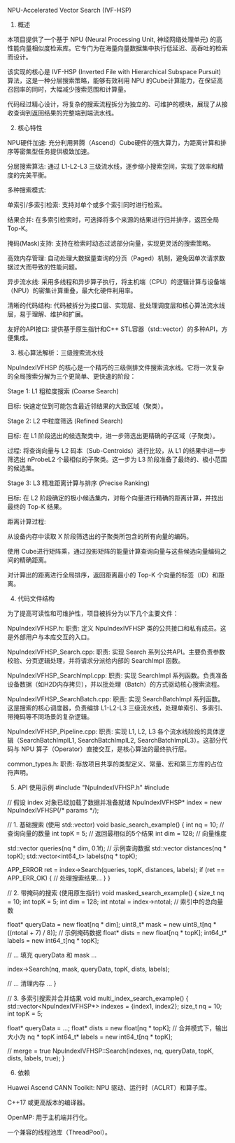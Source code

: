 NPU-Accelerated Vector Search (IVF-HSP)

1. 概述

本项目提供了一个基于 NPU (Neural Processing Unit, 神经网络处理单元) 的高性能向量相似度检索库。它专门为在海量向量数据集中执行低延迟、高吞吐的检索而设计。

该实现的核心是 IVF-HSP (Inverted File with Hierarchical Subspace Pursuit) 算法，这是一种分层搜索策略，能够有效利用 NPU 的Cube计算能力，在保证高召回率的同时，大幅减少搜索范围和计算量。

代码经过精心设计，将复杂的搜索流程拆分为独立的、可维护的模块，展现了从接收查询到返回结果的完整端到端流水线。

2. 核心特性

NPU硬件加速: 充分利用昇腾（Ascend）Cube硬件的强大算力，为距离计算和排序等密集型任务提供极致加速。

分层搜索算法: 通过 L1-L2-L3 三级流水线，逐步缩小搜索空间，实现了效率和精度的完美平衡。

多种搜索模式:

单索引/多索引检索: 支持对单个或多个索引同时进行检索。

结果合并: 在多索引检索时，可选择将多个来源的结果进行归并排序，返回全局 Top-K。

掩码(Mask)支持: 支持在检索时动态过滤部分向量，实现更灵活的搜索策略。

高效内存管理: 自动处理大数据量查询的分页（Paged）机制，避免因单次请求数据过大而导致的性能问题。

异步流水线: 采用多线程和异步算子执行，将主机端（CPU）的逻辑计算与设备端（NPU）的密集计算重叠，最大化硬件利用率。

清晰的代码结构: 代码被拆分为接口层、实现层、批处理调度层和核心算法流水线层，易于理解、维护和扩展。

友好的API接口: 提供基于原生指针和C++ STL容器（std::vector）的多种API，方便集成。

3. 核心算法解析：三级搜索流水线

NpuIndexIVFHSP 的核心是一个精巧的三级倒排文件搜索流水线。它将一次复杂的全局搜索分解为三个更简单、更快速的阶段：

Stage 1: L1 粗粒度搜索 (Coarse Search)

目标: 快速定位到可能包含最近邻结果的大致区域（聚类）。

Stage 2: L2 中粒度筛选 (Refined Search)

目标: 在 L1 阶段选出的候选聚类中，进一步筛选出更精确的子区域（子聚类）。

过程: 将查询向量与 L2 码本（Sub-Centroids）进行比较，从 L1 的结果中进一步筛选出 nProbeL2 个最相似的子聚类。这一步为 L3 阶段准备了最终的、极小范围的候选集。

Stage 3: L3 精准距离计算与排序 (Precise Ranking)

目标: 在 L2 阶段确定的极小候选集内，对每个向量进行精确的距离计算，并找出最终的 Top-K 结果。

距离计算过程:

从设备内存中读取 X 阶段筛选出的子聚类所包含的所有向量的编码。

使用 Cube进行矩阵乘，通过投影矩阵的能量计算查询向量与这些候选向量编码之间的精确距离。

对计算出的距离进行全局排序，返回距离最小的 Top-K 个向量的标签（ID）和距离。

4. 代码文件结构

为了提高可读性和可维护性，项目被拆分为以下几个主要文件：

NpuIndexIVFHSP.h:
职责: 定义 NpuIndexIVFHSP 类的公共接口和私有成员。这是外部用户与本库交互的入口。

NpuIndexIVFHSP_Search.cpp:
职责: 实现 Search 系列公共API。主要负责参数校验、分页逻辑处理，并将请求分派给内部的 SearchImpl 函数。

NpuIndexIVFHSP_SearchImpl.cpp:
职责: 实现 SearchImpl 系列函数。负责准备设备数据（如H2D内存拷贝），并以批处理（Batch）的方式驱动核心搜索流程。

NpuIndexIVFHSP_SearchBatch.cpp:
职责: 实现 SearchBatchImpl 系列函数。这是搜索的核心调度器，负责编排 L1-L2-L3 三级流水线，处理单索引、多索引、带掩码等不同场景的复杂逻辑。

NpuIndexIVFHSP_Pipeline.cpp:
职责: 实现 L1, L2, L3 各个流水线阶段的具体逻辑（SearchBatchImplL1, SearchBatchImplL2, SearchBatchImplL3）。这部分代码与 NPU 算子（Operator）直接交互，是核心算法的最终执行层。

common_types.h:
职责: 存放项目共享的类型定义、常量、宏和第三方库的占位符声明。

5. API 使用示例
#include "NpuIndexIVFHSP.h"
#include <vector>

// 假设 index 对象已经加载了数据并准备就绪
NpuIndexIVFHSP* index = new NpuIndexIVFHSP(/* params */);

// 1. 基础搜索 (使用 std::vector)
void basic_search_example() {
int nq = 10; // 查询向量的数量
int topK = 5; // 返回最相似的5个结果
int dim = 128; // 向量维度

std::vector<float> queries(nq * dim, 0.1f); // 示例查询数据
std::vector<float> distances(nq * topK);
std::vector<int64_t> labels(nq * topK);

APP_ERROR ret = index->Search(queries, topK, distances, labels);
if (ret == APP_ERR_OK) {
    // 处理搜索结果...
}
}

// 2. 带掩码的搜索 (使用原生指针)
void masked_search_example() {
size_t nq = 10;
int topK = 5;
int dim = 128;
int ntotal = index->ntotal; // 索引中的总向量数

float* queryData = new float[nq * dim];
uint8_t* mask = new uint8_t[nq * ((ntotal + 7) / 8)]; // 示例掩码数据
float* dists = new float[nq * topK];
int64_t* labels = new int64_t[nq * topK];

// ... 填充 queryData 和 mask ...

index->Search(nq, mask, queryData, topK, dists, labels);

// ... 清理内存 ...
}

// 3. 多索引搜索并合并结果
void multi_index_search_example() {
std::vector<NpuIndexIVFHSP*> indexes = {index1, index2};
size_t nq = 10;
int topK = 5;

float* queryData = ...;
float* dists = new float[nq * topK]; // 合并模式下，输出大小为 nq * topK
int64_t* labels = new int64_t[nq * topK];

// merge = true
NpuIndexIVFHSP::Search(indexes, nq, queryData, topK, dists, labels, true);
}

6. 依赖

Huawei Ascend CANN Toolkit: NPU 驱动、运行时（ACLRT）和算子库。

C++17 或更高版本的编译器。

OpenMP: 用于主机端并行化。

一个兼容的线程池库（ThreadPool）。
